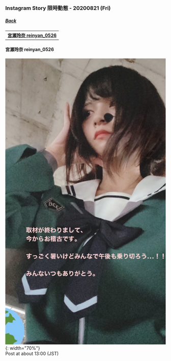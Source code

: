 ### Instagram Story 限時動態 - 20200821 (Fri)
##### [Back](../IGstory_List.md)

<table>
<tr>
<th><a href="#reinyan_0526">宮瀬玲奈 reinyan_0526</a></th>
</tr>
</table>

<a name="reinyan_0526"></a>
#### 宮瀬玲奈 reinyan_0526

![20200821_reinyan_0526_1](../../../../Album/Instagram/IGstory/August2020/20200821/20200821_reinyan_0526_1.jpg){: width="70%"}  
Post at about 13:00 (JST)
